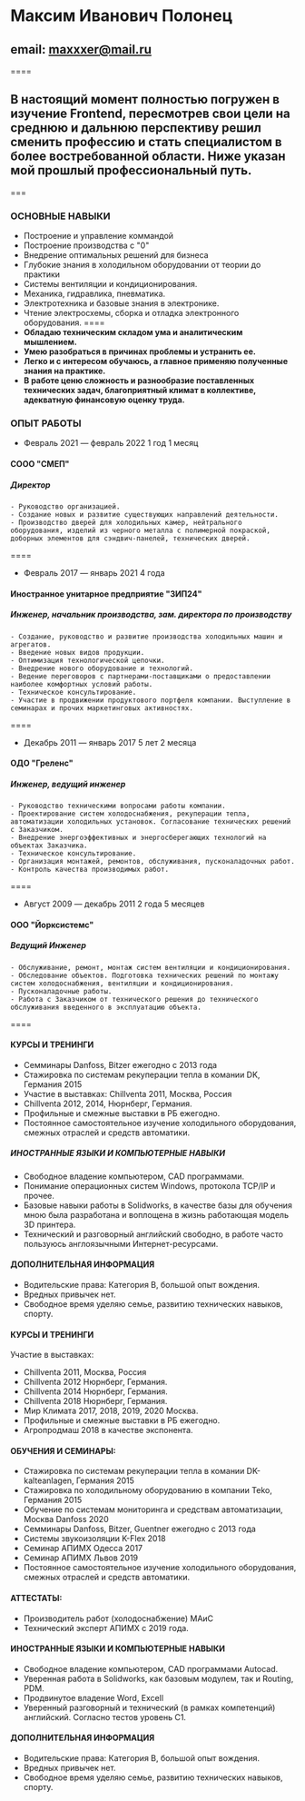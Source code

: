# Максим Иванович Полонец

## email: maxxxer@mail.ru
====
##  В настоящий момент полностью погружен в изучение Frontend, пересмотрев свои цели на среднюю и дальнюю перспективу решил сменить профессию и стать специалистом в более востребованной области. Ниже указан мой прошлый профессиональный путь.  
===
###  ОСНОВНЫЕ НАВЫКИ
* Построение и управление коммандой
* Построение производства с "0"
* Внедрение оптимальных решений для бизнеса
* Глубокие знания в холодильном оборудовании от теории до практики
* Системы вентиляции и кондиционирования.
* Механика, гидравлика, пневматика.
* Электротехника и базовые знания в электронике.
* Чтение электросхемы, сборка и отладка электронного оборудования. 
====
* **Обладаю техническим складом ума и аналитическим мышлением.**
* **Умею разобраться в причинах проблемы и устранить ее.**
* **Легко и с интересом обучаюсь, а главное применяю полученные знания на практике.**
* **В работе ценю сложность и разнообразие поставленных технических задач, благоприятный климат в коллективе, адекватную финансовую оценку труда.**

### ОПЫТ РАБОТЫ
* Февраль 2021 — февраль 2022
1 год 1 месяц
#### СООО "СМЕП"
##### Директор
    - Руководство организацией. 
    - Создание новых и развитие существующих направлений деятельности.  
    - Производство дверей для холодильных камер, нейтрального оборудования, изделий из черного металла с полимерной покраской, доборных элементов для сэндвич-панелей, технических дверей.
====
* Февраль 2017 — январь 2021
4 года
#### Иностранное унитарное предприятие "ЗИП24"
##### Инженер, начальник производства, зам. директора по производству
    - Создание, руководство и развитие производства холодильных машин и агрегатов. 
    - Введение новых видов продукции.
    - Оптимизация технологической цепочки.
    - Внедрение нового оборудование и технологий.
    - Ведение переговоров с партнерами-поставщиками о предоставлении наиболее комфортных условий работы. 
    - Техническое консультирование.
    - Участие в продвижении продуктового портфеля компании. Выступление в семинарах и прочих маркетинговых активностях.
====
* Декабрь 2011 — январь 2017
5 лет 2 месяца
#### ОДО "Греленс"
##### Инженер, ведущий инженер
    - Руководство техническими вопросами работы компании.  
    - Проектирование систем холодоснабжения, рекуперации тепла, автоматизации холодильных установок. Согласование технических решений с Заказчиком. 
    - Внедрение энергоэффективных и энергосберегающих технологий на объектах Заказчика. 
    - Техническое консультирование. 
    - Организация монтажей, ремонтов, обслуживания, пусконаладочных работ. 
    - Контроль качества производимых работ.

====
* Август 2009 — декабрь 2011
2 года 5 месяцев
#### ООО "Йорксистемс"
##### Ведущий Инженер
    - Обслуживание, ремонт, монтаж систем вентиляции и кондиционирования.
    - Обследование объектов. Подготовка технических решений по монтажу систем холодоснабжения, вентиляции и кондиционирования.
    - Пусконаладочные работы. 
    - Работа с Заказчиком от технического решения до технического обслуживания введенного в эксплуатацию объекта.
====
#### КУРСЫ И ТРЕНИНГИ
* Семминары Danfoss, Bitzer ежегодно с 2013 года
* Стажировка по системам рекуперации тепла в комании DK, Германия 2015
* Участие в выставках: Chillventa 2011, Москва, Россия 
* Chillventa 2012, 2014, Нюрнберг, Германия.
* Профильные и смежные выставки в РБ ежегодно.
* Постоянное самостоятельное изучение холодильного оборудования, смежных отраслей и средств автоматики.

##### ИНОСТРАННЫЕ ЯЗЫКИ И КОМПЬЮТЕРНЫЕ НАВЫКИ
* Свободное владение компьютером, CAD программами. 
* Понимание операционных систем Windows, протокола TCP/IP и прочее. 
* Базовые навыки работы в Solidworks, в качестве базы для обучения мною была разработана и воплощена в жизнь работающая модель 3D принтера.
* Технический и разговорный английский свободно, в работе часто пользуюсь англоязычными Интернет-ресурсами. 

#### ДОПОЛНИТЕЛЬНАЯ ИНФОРМАЦИЯ
* Водительские права: Категория B, большой опыт вождения.
* Вредных привычек нет.
* Свободное время уделяю семье, развитию технических навыков, спорту.

#### КУРСЫ И ТРЕНИНГИ
Участие в выставках: 
* Chillventa 2011, Москва, Россия 
* Chillventa 2012 Нюрнберг, Германия.
* Chillventa 2014 Нюрнберг, Германия.
* Chillventa 2018 Нюрнберг, Германия.
* Мир Климата 2017, 2018, 2019, 2020 Москва.
* Профильные и смежные выставки в РБ ежегодно.
* Агропродмаш 2018 в качестве экспонента.

#### ОБУЧЕНИЯ И СЕМИНАРЫ:
* Стажировка по системам рекуперации тепла в комании DK-kalteanlagen, Германия 2015
* Стажировка по холодильному оборудованию в компании Teko, Германия 2015
* Обучение по системам мониторинга и средствам автоматизации, Москва Danfoss 2020 
* Семминары Danfoss, Bitzer, Guentner ежегодно с 2013 года
* Системы звукоизоляции K-Flex 2018
* Cеминар АПИМХ Одесса 2017
* Cеминар АПИМХ Львов 2019
* Постоянное самостоятельное изучение холодильного оборудования, смежных отраслей и средств автоматики.  

#### АТТЕСТАТЫ:
* Производитель работ (холодоснабжение) МАиС
* Технический эксперт АПИМХ с 2019 года.

#### ИНОСТРАННЫЕ ЯЗЫКИ И КОМПЬЮТЕРНЫЕ НАВЫКИ
* Свободное владение компьютером, CAD программами Autocad. 
* Уверенная работа в Solidworks, как базовым модулем, так и Routing, PDM.
* Продвинутое владение Word, Excell
* Уверенный разговорный и технический (в рамках компетенций) английский. Согласно тестов уровень С1.

#### ДОПОЛНИТЕЛЬНАЯ ИНФОРМАЦИЯ
* Водительские права: Категория B, большой опыт вождения.
* Вредных привычек нет.
* Свободное время уделяю семье, развитию технических навыков, спорту.
